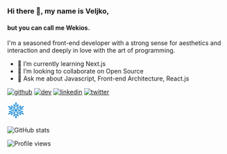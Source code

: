### Hi there 👋, my name is Veljko,
#### but you can call me Wekios.
I'm a seasoned front-end developer with a strong sense for aesthetics and interaction and deeply in love with the art of programming.

- 🌱 I’m currently learning Next.js 
- 👯 I’m looking to collaborate on Open Source 
- 💬 Ask me about Javascript, Front-end Architecture, React.js 


[<img src='https://cdn.jsdelivr.net/npm/simple-icons@3.0.1/icons/github.svg' alt='github' height='40'>](https://github.com/wekios)  [<img src='https://cdn.jsdelivr.net/npm/simple-icons@3.0.1/icons/dev-dot-to.svg' alt='dev' height='40'>](https://dev.to/wekios)  [<img src='https://cdn.jsdelivr.net/npm/simple-icons@3.0.1/icons/linkedin.svg' alt='linkedin' height='40'>](https://www.linkedin.com/in/veljkoblagojevic/)  [<img src='https://cdn.jsdelivr.net/npm/simple-icons@3.0.1/icons/twitter.svg' alt='twitter' height='40'>](https://twitter.com/wekios)  

<a href='https://archiveprogram.github.com/'><img src='https://raw.githubusercontent.com/acervenky/animated-github-badges/master/assets/acbadge.gif' width='40' height='40'></a> 

![GitHub stats](https://github-readme-stats.vercel.app/api?username=wekios&show_icons=true)  

![Profile views](https://gpvc.arturio.dev/wekios)  
